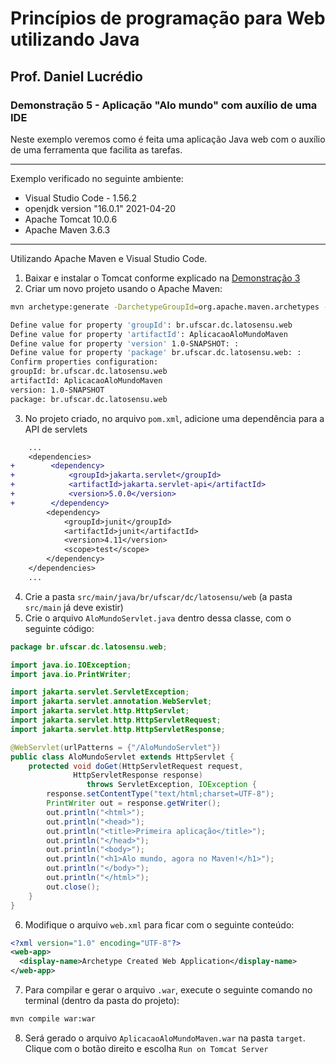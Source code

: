 # Princípios de programação para Web utilizando Java
## Prof. Daniel Lucrédio

### Demonstração 5 - Aplicação "Alo mundo" com auxílio de uma IDE

Neste exemplo veremos como é feita uma aplicação Java web com o auxílio de uma ferramenta que facilita as tarefas.

<hr>
Exemplo verificado no seguinte ambiente:

- Visual Studio Code - 1.56.2
- openjdk version "16.0.1" 2021-04-20
- Apache Tomcat 10.0.6
- Apache Maven 3.6.3
<hr>


Utilizando Apache Maven e Visual Studio Code.

1. Baixar e instalar o Tomcat conforme explicado na [Demonstração 3](exemplo3.md)
2. Criar um novo projeto usando o Apache Maven:

```sh
mvn archetype:generate -DarchetypeGroupId=org.apache.maven.archetypes -DarchetypeArtifactId=maven-archetype-webapp -DarchetypeVersion=1.4

Define value for property 'groupId': br.ufscar.dc.latosensu.web
Define value for property 'artifactId': AplicacaoAloMundoMaven
Define value for property 'version' 1.0-SNAPSHOT: : 
Define value for property 'package' br.ufscar.dc.latosensu.web: : 
Confirm properties configuration:
groupId: br.ufscar.dc.latosensu.web
artifactId: AplicacaoAloMundoMaven
version: 1.0-SNAPSHOT
package: br.ufscar.dc.latosensu.web
```

3. No projeto criado, no arquivo ```pom.xml```, adicione uma dependência para a API de servlets

```diff
    ...
    <dependencies>
+        <dependency>
+            <groupId>jakarta.servlet</groupId>
+            <artifactId>jakarta.servlet-api</artifactId>
+            <version>5.0.0</version>
+        </dependency>
        <dependency>
            <groupId>junit</groupId>
            <artifactId>junit</artifactId>
            <version>4.11</version>
            <scope>test</scope>
        </dependency>
    </dependencies>
    ...
```
4. Crie a pasta ```src/main/java/br/ufscar/dc/latosensu/web``` (a pasta ```src/main``` já deve existir)
5. Crie o arquivo ```AloMundoServlet.java``` dentro dessa classe, com o seguinte código:

```java
package br.ufscar.dc.latosensu.web;

import java.io.IOException;
import java.io.PrintWriter;

import jakarta.servlet.ServletException;
import jakarta.servlet.annotation.WebServlet;
import jakarta.servlet.http.HttpServlet;
import jakarta.servlet.http.HttpServletRequest;
import jakarta.servlet.http.HttpServletResponse;

@WebServlet(urlPatterns = {"/AloMundoServlet"})
public class AloMundoServlet extends HttpServlet {
    protected void doGet(HttpServletRequest request,
              HttpServletResponse response)
                 throws ServletException, IOException {
        response.setContentType("text/html;charset=UTF-8");
        PrintWriter out = response.getWriter();
        out.println("<html>");
        out.println("<head>");
        out.println("<title>Primeira aplicação</title>");
        out.println("</head>");
        out.println("<body>");
        out.println("<h1>Alo mundo, agora no Maven!</h1>");
        out.println("</body>");
        out.println("</html>");
        out.close();
    }
}
```

6. Modifique o arquivo ```web.xml``` para ficar com o seguinte conteúdo:

```xml
<?xml version="1.0" encoding="UTF-8"?>
<web-app>
  <display-name>Archetype Created Web Application</display-name>
</web-app>
```

7. Para compilar e gerar o arquivo ```.war```, execute o seguinte comando no terminal (dentro da pasta do projeto):

```sh
mvn compile war:war
```

8. Será gerado o arquivo ```AplicacaoAloMundoMaven.war``` na pasta ```target```. Clique com o botão direito e escolha ```Run on Tomcat Server```

